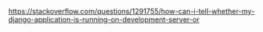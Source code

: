 https://stackoverflow.com/questions/1291755/how-can-i-tell-whether-my-django-application-is-running-on-development-server-or